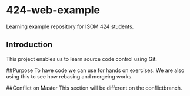 # 424-web-example
Learning example repository for ISOM 424 students.

## Introduction
This project enables us to learn source code control using Git.

##Purpose
To have code we can use for hands on exercises. We are also using
this to see how rebasing and mergeing works.

##Conflict on Master
This section will be different on the conflictbranch.
